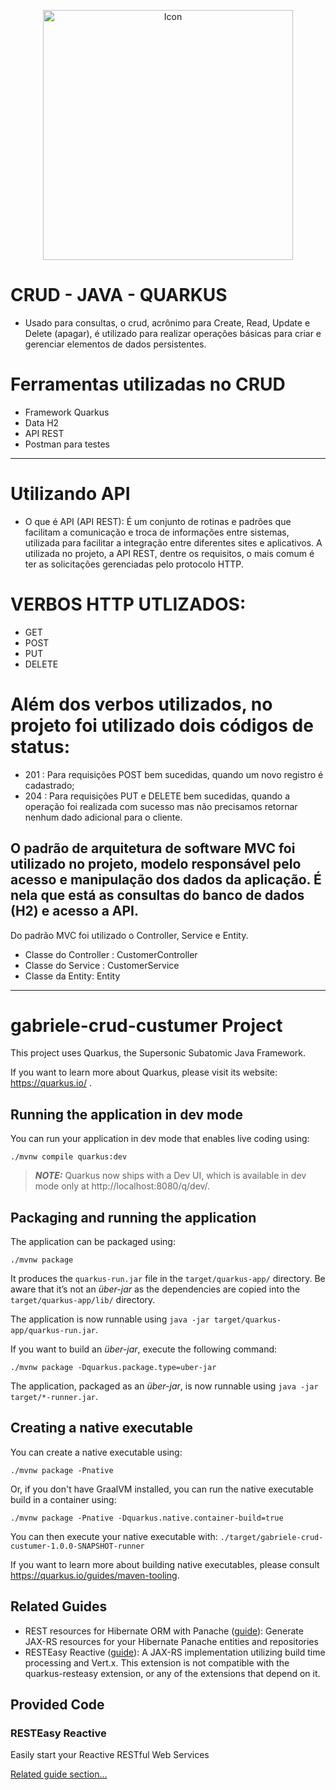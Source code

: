 <p align="center">
  <img alt="Icon" src="https://design.jboss.org/quarkus/logo/final/PNG/quarkus_logo_horizontal_rgb_600px_default.png" width="400"/>
</p></p>

# CRUD - JAVA - QUARKUS 
- Usado para consultas, o crud, acrônimo para Create, Read, Update e Delete (apagar), é utilizado para realizar operações básicas para criar e gerenciar elementos de dados persistentes.

# Ferramentas utilizadas no CRUD
- Framework Quarkus
- Data H2
- API REST
- Postman para testes
------------------------------------------------------------------------------
# Utilizando API
- O que é API (API REST):
É um conjunto de rotinas e padrões que facilitam a comunicação e troca de informações entre sistemas, utilizada para facilitar a integração entre diferentes sites e aplicativos. A utilizada no projeto, a API REST, dentre os requisitos, o mais comum é ter as solicitações gerenciadas pelo protocolo HTTP.

# VERBOS HTTP UTLIZADOS:
- GET
- POST
- PUT
- DELETE

# Além dos verbos utilizados, no projeto foi utilizado dois códigos de status:
- 201 : Para requisições POST bem sucedidas, quando um novo registro é cadastrado;
- 204 : Para requisições PUT e DELETE bem sucedidas, quando a operação foi realizada com sucesso mas não precisamos retornar nenhum dado adicional para o cliente.

## O padrão de arquitetura de software MVC foi utilizado no projeto, modelo responsável pelo acesso e manipulação dos dados da aplicação. É nela que está as consultas do banco de dados (H2) e acesso a API. 
Do padrão MVC foi utilizado o Controller, Service e Entity.
- Classe do Controller : CustomerController
- Classe do Service : CustomerService
- Classe da Entity: Entity

---------------------------------------------------------------------------------------


# gabriele-crud-custumer Project

This project uses Quarkus, the Supersonic Subatomic Java Framework.

If you want to learn more about Quarkus, please visit its website: https://quarkus.io/ .

## Running the application in dev mode

You can run your application in dev mode that enables live coding using:
```shell script
./mvnw compile quarkus:dev
```

> **_NOTE:_**  Quarkus now ships with a Dev UI, which is available in dev mode only at http://localhost:8080/q/dev/.

## Packaging and running the application

The application can be packaged using:
```shell script
./mvnw package
```
It produces the `quarkus-run.jar` file in the `target/quarkus-app/` directory.
Be aware that it’s not an _über-jar_ as the dependencies are copied into the `target/quarkus-app/lib/` directory.

The application is now runnable using `java -jar target/quarkus-app/quarkus-run.jar`.

If you want to build an _über-jar_, execute the following command:
```shell script
./mvnw package -Dquarkus.package.type=uber-jar
```

The application, packaged as an _über-jar_, is now runnable using `java -jar target/*-runner.jar`.

## Creating a native executable

You can create a native executable using: 
```shell script
./mvnw package -Pnative
```

Or, if you don't have GraalVM installed, you can run the native executable build in a container using: 
```shell script
./mvnw package -Pnative -Dquarkus.native.container-build=true
```

You can then execute your native executable with: `./target/gabriele-crud-custumer-1.0.0-SNAPSHOT-runner`

If you want to learn more about building native executables, please consult https://quarkus.io/guides/maven-tooling.

## Related Guides

- REST resources for Hibernate ORM with Panache ([guide](https://quarkus.io/guides/rest-data-panache)): Generate JAX-RS resources for your Hibernate Panache entities and repositories
- RESTEasy Reactive ([guide](https://quarkus.io/guides/resteasy-reactive)): A JAX-RS implementation utilizing build time processing and Vert.x. This extension is not compatible with the quarkus-resteasy extension, or any of the extensions that depend on it.

## Provided Code

### RESTEasy Reactive

Easily start your Reactive RESTful Web Services

[Related guide section...](https://quarkus.io/guides/getting-started-reactive#reactive-jax-rs-resources)
